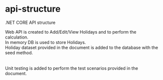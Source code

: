 # api-structure
.NET CORE API structure 

Web API is created to Add/Edit/View Holidays and to perform the calculation. </br>
In memory DB is used to store Holidays.</br>
Holiday dataset provided in the document is added to the database with the seed method.</br>
</br></br>
Unit testing is added to perform the test scenarios provided in the document.


